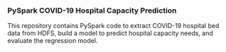 ### PySpark COVID-19 Hospital Capacity Prediction
This repository contains PySpark code to extract COVID-19 hospital bed data from HDFS, build a model to predict hospital capacity needs, and evaluate the regression model.
